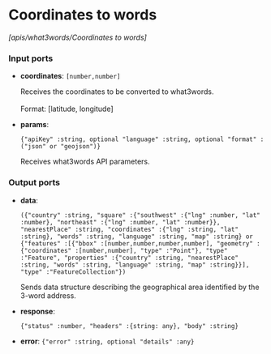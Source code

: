 # Coordinates to words

_[apis/what3words/Coordinates to words]_

### Input ports

* __coordinates__: ` [number,number] `

    Receives the coordinates to be converted to what3words.<br>
    <br>
    Format: [latitude, longitude]<br>


* __params__: 
    ```
    {"apiKey" :string, optional "language" :string, optional "format" :("json" or "geojson")}
    ```

    Receives what3words API parameters.<br>

### Output ports

* __data__: 
    ```
    ({"country" :string, "square" :{"southwest" :{"lng" :number, "lat" :number}, "northeast" :{"lng" :number, "lat" :number}}, "nearestPlace" :string, "coordinates" :{"lng" :string, "lat" :string}, "words" :string, "language" :string, "map" :string} or {"features" :[{"bbox" :[number,number,number,number], "geometry" :{"coordinates" :[number,number], "type" :"Point"}, "type" :"Feature", "properties" :{"country" :string, "nearestPlace" :string, "words" :string, "language" :string, "map" :string}}], "type" :"FeatureCollection"})
    ```

    Sends data structure describing the geographical area identified by the 3-word address.<br>


* __response__: 
    ```
    {"status" :number, "headers" :{string: any}, "body" :string}
    ```


* __error__: ` {"error" :string, optional "details" :any} `

